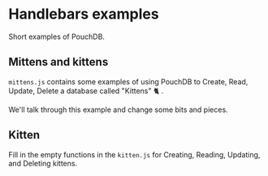 # Handlebars examples

Short examples of PouchDB.

## Mittens and kittens

`mittens.js` contains some examples of using PouchDB to Create, Read, Update, Delete a database called "Kittens" :cat2: .

We'll talk through this example and change some bits and pieces.

## Kitten

Fill in the empty functions in the `kitten.js` for Creating, Reading, Updating, and Deleting kittens.
